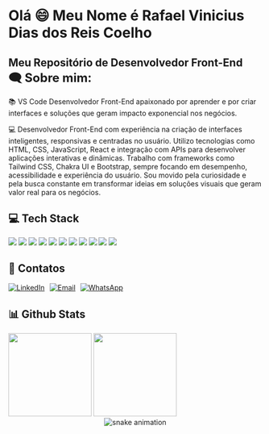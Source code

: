 <h1 align="left">Olá 😄 Meu Nome é Rafael Vinicius Dias dos Reis Coelho</h1>

<h2 align="left" style="border: none; padding-bottom: 0; margin-bottom: 0;">Meu Repositório de Desenvolvedor Front-End</h2>

<div>
  <p style="font-size: 24px; font-weight: bold; margin: 0;">🗨 Sobre mim:</p>

  <p>📚 VS Code  Desenvolvedor Front-End apaixonado por aprender e por criar interfaces e soluções que geram impacto exponencial nos negócios. </p>

  
  <p>💻 Desenvolvedor Front-End com experiência na criação de interfaces inteligentes, responsivas e centradas no usuário. Utilizo tecnologias como HTML, CSS, JavaScript, React e integração com APIs para desenvolver aplicações interativas e dinâmicas. Trabalho com frameworks como Tailwind CSS, Chakra UI e Bootstrap, sempre focando em desempenho, acessibilidade e experiência do usuário. Sou movido pela curiosidade e pela busca constante em transformar ideias em soluções visuais que geram valor real para os negócios.</p>
  

    
</div>

<h2 align="left">💻 Tech Stack</h2>
<div>
  <img src="https://img.shields.io/badge/HTML5-E34F26?style=for-the-badge&logo=html5&logoColor=white" />
  <img src="https://img.shields.io/badge/CSS3-1572B6?style=for-the-badge&logo=css3&logoColor=white" />
  <img src="https://img.shields.io/badge/Python-3776AB?style=for-the-badge&logo=python&logoColor=white" />
  <img src="https://img.shields.io/badge/PHP-777BB4?style=for-the-badge&logo=php&logoColor=white" />
  <img src="https://img.shields.io/badge/Microsoft_SQL_Server-CC2927?style=for-the-badge&logo=microsoft-sql-server&logoColor=white" />
  <img src="https://img.shields.io/badge/JavaScript-F7DF1E?style=for-the-badge&logo=javascript&logoColor=black" />
  <img src="https://img.shields.io/badge/React-61DAFB?style=for-the-badge&logo=react&logoColor=black" />
  <img src="https://img.shields.io/badge/Bootstrap-7952B3?style=for-the-badge&logo=bootstrap&logoColor=white" />
  <img src="https://img.shields.io/badge/Tailwind_CSS-06B6D4?style=for-the-badge&logo=tailwind-css&logoColor=white" />
  <img src="https://img.shields.io/badge/Chakra_UI-319795?style=for-the-badge&logo=chakra-ui&logoColor=white" />
  <img src="https://img.shields.io/badge/Figma-F24E1E?style=for-the-badge&logo=figma&logoColor=white" />
</div>



<h2> 📱 Contatos</h2>

<div style="display: flex; gap: 10px; align-items: center;">
  <a href="https://www.linkedin.com/in/rafael-vinicius-dias-dos-reis-coelho-7b0742234" target="_blank" rel="noopener noreferrer">
    <img src="https://img.shields.io/badge/LinkedIn-0A66C2?style=for-the-badge&logo=linkedin&logoColor=white" alt="LinkedIn" />
  </a>

  <a href="mailto:rafaelvinicius139@gmail.com" target="_blank" rel="noopener noreferrer">
    <img src="https://img.shields.io/badge/Gmail-D14836?style=for-the-badge&logo=gmail&logoColor=white" alt="Email" />
  </a>

  <a href="https://api.whatsapp.com/send?l=pt_BR&phone=5512992246819" target="_blank" rel="noopener noreferrer">
    <img src="https://img.shields.io/badge/WhatsApp-25D366?style=for-the-badge&logo=whatsapp&logoColor=white" alt="WhatsApp" />
  </a>
</div>

<h2 align="left">📊 Github Stats</h2> 

<div>
  <img height="165cm" src="https://github-readme-stats.vercel.app/api?username=Rafaelvinicius139&show_icons=true&theme=holi" />
  <img height="165cm" src="https://github-readme-stats.vercel.app/api/top-langs/?username=Rafaelvinicius139&layout=compact&theme=holi" />
</div>

<div align="center">
  <img src="https://raw.githubusercontent.com/Rafaelvinicius139/Rafaelvinicius139/output/github-contribution-grid-snake.svg" alt="snake animation" />
</div>






  


<!--
**Rafaelvinicius139/Rafaelvinicius139** is a ✨ _special_ ✨ repository because its `README.md` (this file) appears on your GitHub profile.

Here are some ideas to get you started:

- 🔭 I’m currently working on ...
- 🌱 I’m currently learning ...
- 👯 I’m looking to collaborate on ...
- 🤔 I’m looking for help with ...
- 💬 Ask me about ...
- 📫 How to reach me: ...
- 😄 Pronouns: ...
- ⚡ Fun fact: ...
-->
